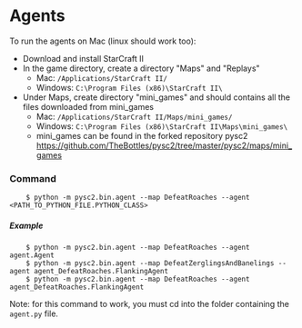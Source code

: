 # Agents

To run the agents on Mac (linux should work too):

- Download and install StarCraft II
- In the game directory, create a directory "Maps" and "Replays"
    - Mac: `/Applications/StarCraft II/`
    - Windows: `C:\Program Files (x86)\StarCraft II\`
- Under Maps, create directory "mini_games" and should contains all the files downloaded from mini_games
    - Mac: `/Applications/StarCraft II/Maps/mini_games/`
    - Windows: `C:\Program Files (x86)\StarCraft II\Maps\mini_games\`
    - mini_games can be found in the forked repository pysc2
    https://github.com/TheBottles/pysc2/tree/master/pysc2/maps/mini_games

### Command
        $ python -m pysc2.bin.agent --map DefeatRoaches --agent <PATH_TO_PYTHON_FILE.PYTHON_CLASS>

##### Example

        $ python -m pysc2.bin.agent --map DefeatRoaches --agent agent.Agent
        $ python -m pysc2.bin.agent --map DefeatZerglingsAndBanelings --agent agent_DefeatRoaches.FlankingAgent
        $ python -m pysc2.bin.agent --map DefeatRoaches --agent agent_DefeatRoaches.FlankingAgent

Note: for this command to work, you must cd into the folder containing the `agent.py` file.
